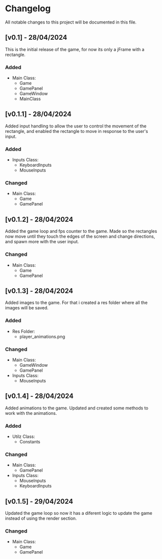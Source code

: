 # Changelog
All notable changes to this project will be documented in this file.
 
## [v0.1] - 28/04/2024
 
This is the initial release of the game, for now its only a jFrame with a rectangle.
 
### Added
- Main Class:
  - Game
  - GamePanel
  - GameWindow
  - MainClass

## [v0.1.1] - 28/04/2024
 
Added input handling to allow the user to control the movement of the rectangle, and enabled the rectangle to move in response to the user's input.
 
### Added
- Inputs Class:
  - KeyboardInputs
  - MouseInputs

### Changed
- Main Class:
  - Game
  - GamePanel

## [v0.1.2] - 28/04/2024
 
Added the game loop and fps counter to the game. Made so the rectangles now move until they touch the edges of the screen and change directions, and spawn more with the user input.
 
### Changed
- Main Class:
  - Game
  - GamePanel

## [v0.1.3] - 28/04/2024
 
Added images to the game. For that i created a res folder where all the images will be saved.

### Added
- Res Folder:
  - player_animations.png
### Changed
- Main Class:
  - GameWindow
  - GamePanel
- Inputs Class:
  - MouseInputs

## [v0.1.4] - 28/04/2024
 
Added animations to the game. Updated and created some methods to work with the animations.

### Added
- Utilz Class:
  - Constants
### Changed
- Main Class:
  - GamePanel
- Inputs Class:
  - MouseInputs
  - KeyboardInputs

## [v0.1.5] - 29/04/2024
 
Updated the game loop so now it has a diferent logic to update the game instead of using the render section.

### Changed
- Main Class:
  - Game
  - GamePanel